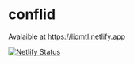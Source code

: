 # conflid

Avalaible at https://lidmtl.netlify.app

[![Netlify Status](https://api.netlify.com/api/v1/badges/5cc7a028-54e5-419d-92de-86276ee04334/deploy-status)](https://app.netlify.com/sites/lidmtl/deploys)